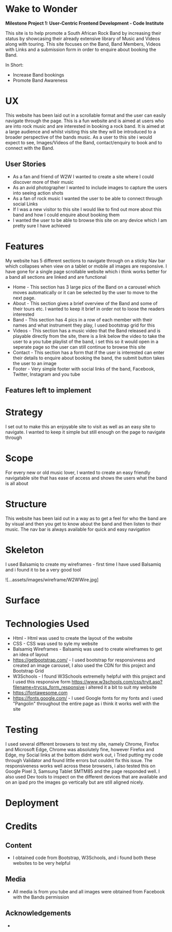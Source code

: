 # **Wake to Wonder**

**Milestone Project 1: User-Centric Frontend Development - Code Institute**

This site is to help promote a South African Rock Band by increasing their status by showcasing their already extensive library of Music and Videos along with touring. This site focuses on the Band, Band Members, Videos with Links and a submission form in order to enquire about booking the Band.

In Short:

- Increase Band bookings
- Promote Band Awareness

# **UX**

This website has been laid out in a scrollable format and the user can easily navigate through the page.  This is a fun website and is aimed at users who are into rock music and are interested in booking a rock band.  It is aimed at a large audience and whilst visiting this site they will be introduced to a broader perspective of the bands music.  As a user to this site i would expect to see, Images/Videos of the Band, contact/enquiry to book and to connect with the Band.

## User Stories

-  As a fan and friend of W2W I wanted to create a site where I could discover more of their music
-  As an avid photographer I wanted to include images to capture the users into seeing action shots
-  As a fan of rock music I wanted the user to be able to connect through social Links
-  If I was a new visitor to this site I would like to find out more about this band and how I could enquire about booking them
-  I wanted the user to be able to browse this site on any device which I am pretty sure I have achieved

# **Features**

My website has 5 different sections to navigate through on a sticky Nav bar which collapses when view on a tablet or mobile all images are responsive.  I have gone for a single page scrollable website which i think works better for a band all sections are linked and are functional

-  Home - This section has 3 large pics of the Band on a carousel which moves automatically or it can be selected by the user to move to the next page.
-  About - This section gives a brief overview of the Band and some of their tours etc.  I wanted to keep it brief in order not to loose the readers interested
-  Band - This section has 4 pics in a row of each member with their names and what instrument they play, I used bootstrap grid for this
-  Videos - This section has a music video that the Band released and is playable directly from the site, there is a link below the video to take the user to a you tube playlist of the band, i set this so it would open in a seperate page so the user can still continue to browse this site
-  Contact - This section has a form that if the user is interested can enter their details to enquire about booking the band, the submit button takes the user to an image
-  Footer - Very simple footer with social links of the band, Facebook, Twitter, Instagram and you tube  

## Features left to implement

# **Strategy**

I set out to make this an enjoyable site to visit as well as an easy site to navigate.  I wanted to keep it simple but still enough on the page to navigate through

# **Scope**

For every new or old music lover, I wanted to create an easy friendly navigatable site that has ease of access and shows the users what the band is all about

# **Structure**

This website has been laid out in a way as to get a feel for who the band are by visual and then you get to know about the band and then listen to their music.  The nav bar is always available for quick and easy navigation

# **Skeleton**

I used Balsamiq to create my wireframes - first time I have used Balsamiq and i found it to be a very good tool

![...assets/images/wireframe/W2WWire.jpg]


# **Surface**


# **Technologies Used**

*  Html - Html was used to create the layout of the website
*  CSS - CSS was used to syle my website
*  Balsamiq Wireframes - Balsamiq was used to create wireframes to get an idea of layout
*  https://getbootstrap.com/ - I used bootstrap for responsivness and created an image carousel, I also used the CDN for this project and Bootstrap Grid
*  W3Schools - I found W3Schools extremelly helpful with this project and I used this responsive form https://www.w3schools.com/css/tryit.asp?filename=trycss_form_responsive i altered it a bit to suit my website
*  https://fontawesome.com 
*  https://fonts.google.com/ - I used Google fonts for my fonts and i used "Pangolin" throughout the entire page as i think it works well with the site

# **Testing**

I used several different browsers to test my site, namely Chrome, Firefox and Microsoft Edge, Chrome was absolutely fine, however Firefox and Edge, my Social links at the bottom didnt work out, i Tried putting my code through Validator and found little errors but couldnt fix this issue.  The responsiveness works well across these browsers, i also tested this on Google Pixel 3, Samsung Tablet SMTM85 and the page responded well.  I also used Dev tools to inspect on the different devices that are available and on an ipad pro the images go vertically but are still aligned nicely.


# **Deployment**


# **Credits**

## Content

-  I obtained code from Bootstrap, W3Schools, and i found both these websites to be very helpful 

## Media

-  All media is from you tube and all images were obtained from Facebook with the Bands permission

## Acknowledgements

-









